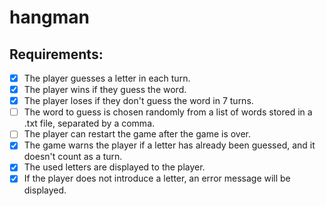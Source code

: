 # hangman
## Requirements: 
- [x] The player guesses a letter in each turn. 
- [x] The player wins if they guess the word. 
- [x] The player loses if they don't guess the word in 7 turns. 
- [ ] The word to guess is chosen randomly from a list of words stored in a .txt file, separated by a comma.
- [ ] The player can restart the game after the game is over.
- [x] The game warns the player if a letter has already been guessed, and it doesn't count as a turn.
- [x] The used letters are displayed to the player.
- [x] If the player does not introduce a letter, an error message will be displayed.
